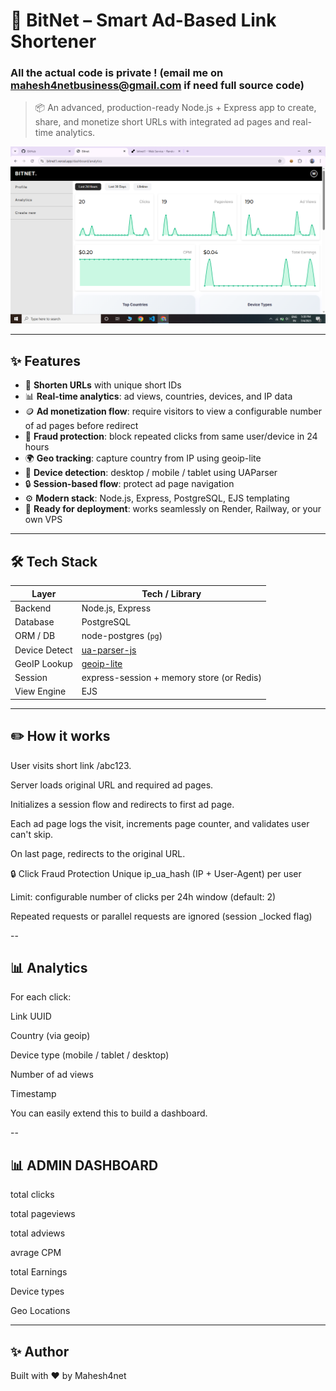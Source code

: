 # 🚀 BitNet – Smart Ad-Based Link Shortener
### All the actual code is private ! (email me on mahesh4netbusiness@gmail.com if need full source code)
> 📦 An advanced, production-ready Node.js + Express app to create, share, and monetize short URLs with integrated ad pages and real-time analytics.

![BitNet Screenshot](./bitnet-dashboard.png) <!-- Optional: Add a real screenshot -->

---

## ✨ Features

- 🔗 **Shorten URLs** with unique short IDs
- 📊 **Real-time analytics**: ad views, countries, devices, and IP data
- 🪙 **Ad monetization flow**: require visitors to view a configurable number of ad pages before redirect
- 🧠 **Fraud protection**: block repeated clicks from same user/device in 24 hours
- 🌍 **Geo tracking**: capture country from IP using geoip-lite
- 📱 **Device detection**: desktop / mobile / tablet using UAParser
- 🔒 **Session-based flow**: protect ad page navigation
- ⚙️ **Modern stack**: Node.js, Express, PostgreSQL, EJS templating
- 🐳 **Ready for deployment**: works seamlessly on Render, Railway, or your own VPS

---

## 🛠 Tech Stack

| Layer          | Tech / Library                                      |
| -------------- | -------------------------------------------------- |
| Backend        | Node.js, Express                                   |
| Database       | PostgreSQL                                         |
| ORM / DB       | node-postgres (`pg`)                               |
| Device Detect  | [ua-parser-js](https://github.com/faisalman/ua-parser-js) |
| GeoIP Lookup   | [geoip-lite](https://github.com/bluesmoon/node-geoip) |
| Session        | express-session + memory store (or Redis)          |
| View Engine    | EJS                                                |

---

## ✏️ How it works
User visits short link /abc123.

Server loads original URL and required ad pages.

Initializes a session flow and redirects to first ad page.

Each ad page logs the visit, increments page counter, and validates user can't skip.

On last page, redirects to the original URL.

🔒 Click Fraud Protection
Unique ip_ua_hash (IP + User-Agent) per user

Limit: configurable number of clicks per 24h window (default: 2)

Repeated requests or parallel requests are ignored (session _locked flag)

--

## 📊 Analytics
For each click:

Link UUID

Country (via geoip)

Device type (mobile / tablet / desktop)

Number of ad views

Timestamp

You can easily extend this to build a dashboard.

--

## 📊 ADMIN DASHBOARD

total clicks

total pageviews

total adviews

avrage CPM

total Earnings

Device types

Geo Locations

---


## ✨ Author
Built with ❤️ by Mahesh4net

